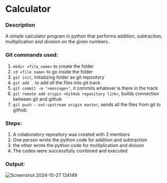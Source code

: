 # Calculator

### Description 
A simple calculator program in python that performs addition, subtraction, multiplication and division on the given numbers.

### Git commands used:
1. `mkdir <file_name>` to create the folder
2. `cd <file name>` to go inside the folder
3. `git init`, initializing folder as git repository
5. `git add .` to add all the files into git track
6. `git commit -m "<message>"`, it commits whatever is there in the track
7. `git remote add origin <GitHub repository link>`, builds connection between git and github
8. `git push --set-upstream origin master`, sends all the files from git to github.

### Steps: 
1. A colaboratory repository was created with 2 members
2. One person wrote the python code for addition and subtraction
3. the other wrote the python code for multiplication and divison
4. The codes were successfully combined and executed

### Output:
![Screenshot 2024-10-27 124149](https://github.com/user-attachments/assets/59f227b4-2ab5-49b2-bfc8-ea06e6cb2d0d)
